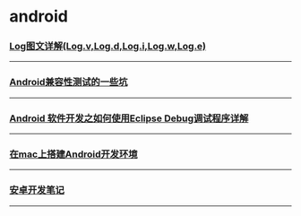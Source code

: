 android
=======

### [Log图文详解(Log.v,Log.d,Log.i,Log.w,Log.e)](android-log)

---

### [Android兼容性测试的一些坑](compatible-hole)

---

### [Android 软件开发之如何使用Eclipse Debug调试程序详解](eclipse-debug)

---

### [在mac上搭建Android开发环境](mac-install-android)

---

### [安卓开发笔记](note)

---
